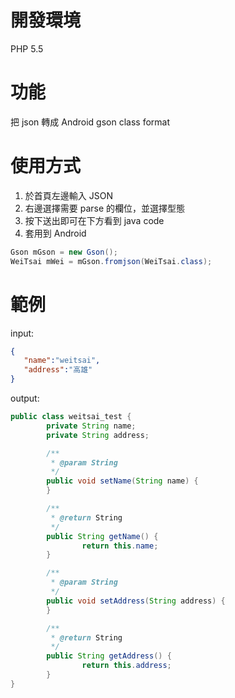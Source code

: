 開發環境
==============
PHP 5.5

功能
==============
把 json 轉成 Android gson class format

使用方式
==============
1. 於首頁左邊輸入 JSON
2. 右邊選擇需要 parse 的欄位，並選擇型態
3. 按下送出即可在下方看到 java code
4. 套用到 Android
```java
Gson mGson = new Gson();
WeiTsai mWei = mGson.fromjson(WeiTsai.class);
```

範例
==============
input:
```json
{
   "name":"weitsai",
   "address":"高雄"
}
```

output:
```java
public class weitsai_test {
        private String name;
        private String address;

        /**
         * @param String
         */
        public void setName(String name) {
        }

        /**
         * @return String
         */
        public String getName() {
                return this.name;
        }

        /**
         * @param String
         */
        public void setAddress(String address) {
        }

        /**
         * @return String
         */
        public String getAddress() {
                return this.address;
        }
}
```


